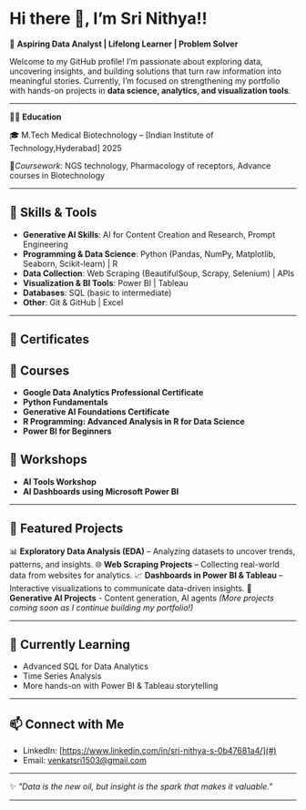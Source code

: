 
# Hi there 👋, I’m Sri Nithya!!

🎯 **Aspiring Data Analyst | Lifelong Learner | Problem Solver**

Welcome to my GitHub profile! I’m passionate about exploring data, uncovering insights, and building solutions that turn raw information into meaningful stories. Currently, I’m focused on strengthening my portfolio with hands-on projects in **data science, analytics, and visualization tools**.

---

👩‍🎓 **Education**

🎓 M.Tech Medical Biotechnology – [Indian Institute of Technology,Hyderabad] 2025

📖_Coursework_: NGS technology, Pharmacology of receptors, Advance courses in Biotechnology

---

## 🔧 Skills & Tools

* **Generative AI Skills**: AI for Content Creation and Research, Prompt Engineering
* **Programming & Data Science**: Python (Pandas, NumPy, Matplotlib, Seaborn, Scikit-learn) | R
* **Data Collection**: Web Scraping (BeautifulSoup, Scrapy, Selenium) | APIs
* **Visualization & BI Tools**: Power BI | Tableau
* **Databases**: SQL (basic to intermediate)
* **Other**: Git & GitHub | Excel

---

## 📂 Certificates

## 📂 Courses

* **Google Data Analytics Professional Certificate**
* **Python Fundamentals**
* **Generative AI Foundations Certificate**
* **R Programming: Advanced Analysis in R for Data Science**
* **Power BI for Beginners**


## 📂 Workshops  

* **AI Tools Workshop**
* **AI Dashboards using Microsoft Power BI**

---  

## 📂 Featured Projects

📊 **Exploratory Data Analysis (EDA)** – Analyzing datasets to uncover trends, patterns, and insights.
🌐 **Web Scraping Projects** – Collecting real-world data from websites for analytics.
📈 **Dashboards in Power BI & Tableau** – Interactive visualizations to communicate data-driven insights.
🔧 **Generative AI Projects** - Content generation, AI agents
*(More projects coming soon as I continue building my portfolio!)*

---

## 🌱 Currently Learning

* Advanced SQL for Data Analytics
* Time Series Analysis
* More hands-on with Power BI & Tableau storytelling

---

## 📫 Connect with Me

* LinkedIn: [https://www.linkedin.com/in/sri-nithya-s-0b47681a4/](#)
* Email: [venkatsri1503@gmail.com](#)

---

✨ *"Data is the new oil, but insight is the spark that makes it valuable."*

---


